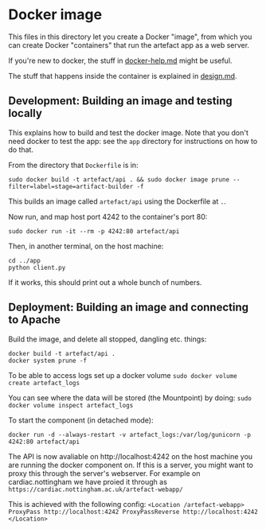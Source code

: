# Docker image

This files in this directory let you create a Docker "image", from which you can create Docker "containers" that run the artefact app as a web server.

If you're new to docker, the stuff in [docker-help.md](./docker-help.md) might be useful.

The stuff that happens inside the container is explained in [design.md](./design.md).

## Development: Building an image and testing locally

This explains how to build and test the docker image.
Note that you don't need docker to test the app: see the `app` directory for instructions on how to do that.

From the directory that `Dockerfile` is in:
```
sudo docker build -t artefact/api . && sudo docker image prune --filter=label=stage=artifact-builder -f
```
This builds an image called `artefact/api` using the Dockerfile at `.`.

Now run, and map host port 4242 to the container's port 80:
```
sudo docker run -it --rm -p 4242:80 artefact/api
```

Then, in another terminal, on the host machine:
```
cd ../app
python client.py
```
If it works, this should print out a whole bunch of numbers.

## Deployment: Building an image and connecting to Apache

Build the image, and delete all stopped, dangling etc. things:

```
docker build -t artefact/api .
docker system prune -f
```

To be able to access logs set up a docker volume
`sudo docker volume create artefact_logs`

You can see where the data will be stored (the Mountpoint) by doing:
`sudo docker volume inspect artefact_logs`

To start the component (in detached mode):
```
docker run -d --always-restart -v artefact_logs:/var/log/gunicorn -p 4242:80 artefact/api
```

The API is now avaliable on http://localhost:4242 on the host machine you are running the docker component on. If this is a server, you might want to proxy this through the server's webserver. For example on cardiac.nottingham we have proied it through as `https://cardiac.nottingham.ac.uk/artefact-webapp/`

This is achieved with the following config:
`<Location /artefact-webapp>
   ProxyPass http://localhost:4242
   ProxyPassReverse http://localhost:4242
</Location>`
